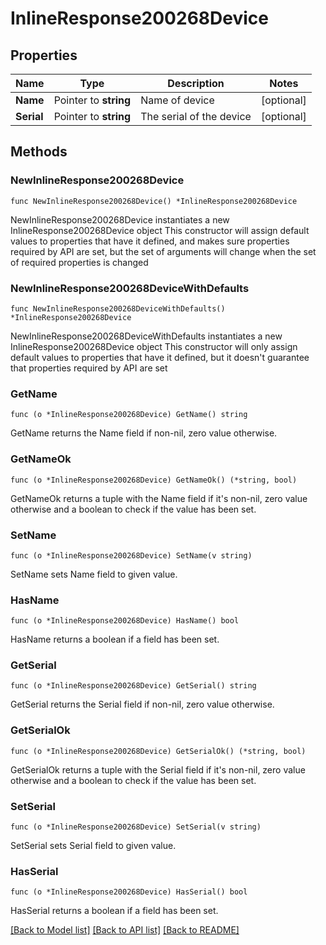 # InlineResponse200268Device

## Properties

Name | Type | Description | Notes
------------ | ------------- | ------------- | -------------
**Name** | Pointer to **string** | Name of device | [optional] 
**Serial** | Pointer to **string** | The serial of the device | [optional] 

## Methods

### NewInlineResponse200268Device

`func NewInlineResponse200268Device() *InlineResponse200268Device`

NewInlineResponse200268Device instantiates a new InlineResponse200268Device object
This constructor will assign default values to properties that have it defined,
and makes sure properties required by API are set, but the set of arguments
will change when the set of required properties is changed

### NewInlineResponse200268DeviceWithDefaults

`func NewInlineResponse200268DeviceWithDefaults() *InlineResponse200268Device`

NewInlineResponse200268DeviceWithDefaults instantiates a new InlineResponse200268Device object
This constructor will only assign default values to properties that have it defined,
but it doesn't guarantee that properties required by API are set

### GetName

`func (o *InlineResponse200268Device) GetName() string`

GetName returns the Name field if non-nil, zero value otherwise.

### GetNameOk

`func (o *InlineResponse200268Device) GetNameOk() (*string, bool)`

GetNameOk returns a tuple with the Name field if it's non-nil, zero value otherwise
and a boolean to check if the value has been set.

### SetName

`func (o *InlineResponse200268Device) SetName(v string)`

SetName sets Name field to given value.

### HasName

`func (o *InlineResponse200268Device) HasName() bool`

HasName returns a boolean if a field has been set.

### GetSerial

`func (o *InlineResponse200268Device) GetSerial() string`

GetSerial returns the Serial field if non-nil, zero value otherwise.

### GetSerialOk

`func (o *InlineResponse200268Device) GetSerialOk() (*string, bool)`

GetSerialOk returns a tuple with the Serial field if it's non-nil, zero value otherwise
and a boolean to check if the value has been set.

### SetSerial

`func (o *InlineResponse200268Device) SetSerial(v string)`

SetSerial sets Serial field to given value.

### HasSerial

`func (o *InlineResponse200268Device) HasSerial() bool`

HasSerial returns a boolean if a field has been set.


[[Back to Model list]](../README.md#documentation-for-models) [[Back to API list]](../README.md#documentation-for-api-endpoints) [[Back to README]](../README.md)


